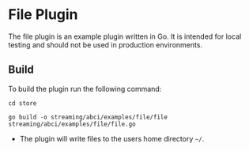 # File Plugin

The file plugin is an example plugin written in Go. It is intended for local testing and should not be used in production environments.

## Build

To build the plugin run the following command:

```shell
cd store
```

```shell
go build -o streaming/abci/examples/file/file streaming/abci/examples/file/file.go
```

- The plugin will write files to the users home directory `~/`.